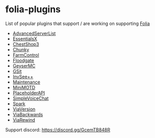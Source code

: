 # folia-plugins
List of popular plugins that support / are working on supporting [Folia](https://github.com/PaperMC/Folia)

- [AdvancedServerList](https://github.com/Andre601/AdvancedServerList)
- [EssentialsX](https://github.com/EssentialsX/Essentials)
- [ChestShop3](https://github.com/ChestShop-authors/ChestShop-3)
- [Chunky](https://github.com/pop4959/Chunky)
- [FarmControl](https://github.com/froobynooby/FarmControl)
- [Floodgate](https://github.com/GeyserMC/Floodgate)
- [GeyserMC](https://github.com/GeyserMC/Geyser)
- [GSit](https://github.com/Gecolay/GSit)
- [InvSee++](https://github.com/Jannyboy11/InvSee-plus-plus)
- [Maintenance](https://github.com/kennytv/Maintenance)
- [MiniMOTD](https://github.com/jpenilla/MiniMOTD)
- [PlaceholderAPI](https://github.com/PlaceholderAPI/PlaceholderAPI)
- [SimpleVoiceChat](https://github.com/henkelmax/simple-voice-chat)
- [Spark](https://github.com/lucko/spark)
- [ViaVersion](https://github.com/ViaVersion)
- [ViaBackwards](https://github.com/ViaVersion/ViaBackwards)
- [ViaRewind](https://github.com/ViaVersion/ViaRewind)

Support discord: https://discord.gg/GcemTB848R
